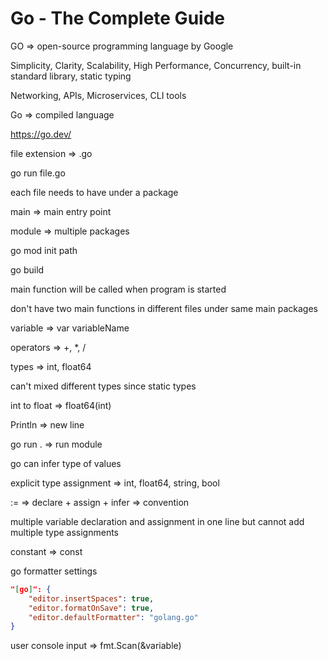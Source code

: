 # Go - The Complete Guide

GO => open-source programming language by Google

Simplicity, Clarity, Scalability, High Performance, Concurrency, built-in standard library, static typing

Networking, APIs, Microservices, CLI tools

Go => compiled language

<https://go.dev/>

file extension => .go

go run file.go

each file needs to have under a package

main => main entry point

module => multiple packages

go mod init path

go build

main function will be called when program is started

don't have two main functions in different files under same main packages

variable => var variableName

operators => +, *, /

types => int, float64

can't mixed different types since static types

int to float => float64(int)

Println => new line

go run . => run module

go can infer type of values

explicit type assignment => int, float64, string, bool

:= => declare + assign + infer => convention

multiple variable declaration and assignment in one line but cannot add multiple type assignments

constant => const

go formatter settings

```json
"[go]": {
    "editor.insertSpaces": true,
    "editor.formatOnSave": true,
    "editor.defaultFormatter": "golang.go"
}
```

user console input => fmt.Scan(&variable)
